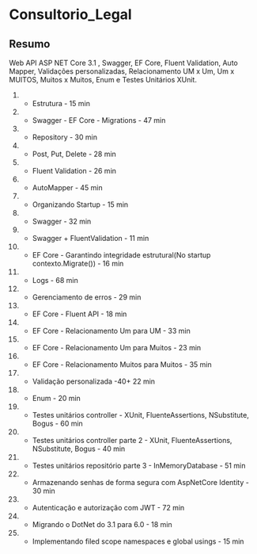 # Consultorio_Legal

## Resumo
Web API ASP NET Core 3.1 , Swagger, EF Core, Fluent Validation, Auto Mapper, Validações personalizadas, Relacionamento UM x Um, Um x MUITOS, Muitos x Muitos, Enum e Testes Unitários XUnit. 

1. - Estrutura - 15 min
1. - Swagger - EF Core - Migrations - 47 min
1. - Repository - 30 min  
1. - Post, Put, Delete - 28 min
1. - Fluent Validation - 26 min
1. - AutoMapper - 45 min
1. - Organizando Startup - 15 min
1. - Swagger - 32 min
1. - Swagger + FluentValidation - 11 min
1. - EF Core - Garantindo integridade estrutural(No startup contexto.Migrate()) - 16 min
1. - Logs - 68 min
1. - Gerenciamento de erros - 29 min
1. - EF Core - Fluent API - 18 min
1. - EF Core - Relacionamento Um para UM - 33 min
1. - EF Core - Relacionamento Um para Muitos - 23 min
1. - EF Core - Relacionamento Muitos para Muitos - 35 min
1. - Validação personalizada -40+ 22 min
1. - Enum - 20 min
1. - Testes unitários controller - XUnit, FluenteAssertions, NSubstitute, Bogus - 60 min
1. - Testes unitários controller parte 2 - XUnit, FluenteAssertions, NSubstitute, Bogus - 40 min
1. - Testes unitários repositório parte 3 - InMemoryDatabase - 51 min
1. - Armazenando senhas de forma segura com AspNetCore Identity - 30 min
1. - Autenticação e autorização com JWT - 72 min
1. - Migrando o DotNet do 3.1 para 6.0 - 18 min
1. - Implementando filed scope namespaces e global usings - 15 min

